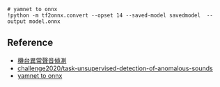 


```
# yamnet to onnx
!python -m tf2onnx.convert --opset 14 --saved-model savedmodel  --output model.onnx
```

## Reference
- [機台異常聲音偵測](https://wenwender.wordpress.com/2020/10/24/%e6%a9%9f%e5%8f%b0%e7%95%b0%e5%b8%b8%e8%81%b2%e9%9f%b3%e5%81%b5%e6%b8%ac%e4%b8%8a/)
- [challenge2020/task-unsupervised-detection-of-anomalous-sounds](https://dcase.community/challenge2020/task-unsupervised-detection-of-anomalous-sounds)
- [yamnet to onnx](https://github.com/onnx/tensorflow-onnx/issues/1743)